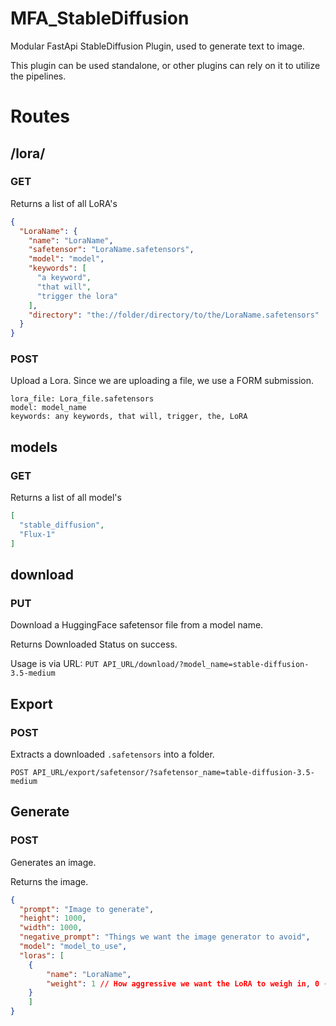 # MFA_StableDiffusion
Modular FastApi StableDiffusion Plugin, used to generate text to image.

This plugin can be used standalone, or other plugins can rely on it to utilize the pipelines.

# Routes
## /lora/
### GET
Returns a list of all LoRA's
```json
{
  "LoraName": {
    "name": "LoraName",
    "safetensor": "LoraName.safetensors",
    "model": "model",
    "keywords": [
      "a keyword",
      "that will",
      "trigger the lora"
    ],
    "directory": "the://folder/directory/to/the/LoraName.safetensors"
  }
}
```
### POST
Upload a Lora.  Since we are uploading a file, we use a FORM submission.

```
lora_file: Lora_file.safetensors
model: model_name
keywords: any keywords, that will, trigger, the, LoRA
```
## models
### GET
Returns a list of all model's
```json
[
  "stable_diffusion",
  "Flux-1"
]
```
## download
### PUT
Download a HuggingFace safetensor file from a model name.

Returns Downloaded Status on success.

Usage is via URL:
`PUT API_URL/download/?model_name=stable-diffusion-3.5-medium`

## Export
### POST
Extracts a downloaded `.safetensors` into a folder.

`POST API_URL/export/safetensor/?safetensor_name=table-diffusion-3.5-medium`

## Generate
### POST
Generates an image.

Returns the image.

```json
{
  "prompt": "Image to generate",
  "height": 1000,
  "width": 1000,
  "negative_prompt": "Things we want the image generator to avoid",
  "model": "model_to_use",
  "loras": [
    {
        "name": "LoraName",
        "weight": 1 // How aggressive we want the LoRA to weigh in, 0 - 1
    }
    ]
}
```
